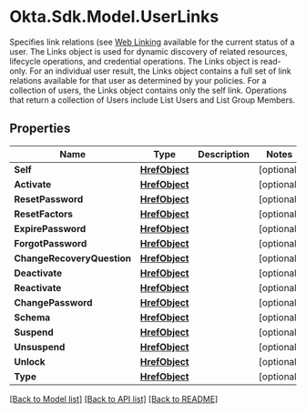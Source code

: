 # Okta.Sdk.Model.UserLinks
Specifies link relations (see [Web Linking](https://datatracker.ietf.org/doc/html/rfc8288) available for the current status of a user. The Links object is used for dynamic discovery of related resources, lifecycle operations, and credential operations. The Links object is read-only.  For an individual user result, the Links object contains a full set of link relations available for that user as determined by your policies. For a collection of users, the Links object contains only the self link. Operations that return a collection of Users include List Users and List Group Members.

## Properties

Name | Type | Description | Notes
------------ | ------------- | ------------- | -------------
**Self** | [**HrefObject**](HrefObject.md) |  | [optional] 
**Activate** | [**HrefObject**](HrefObject.md) |  | [optional] 
**ResetPassword** | [**HrefObject**](HrefObject.md) |  | [optional] 
**ResetFactors** | [**HrefObject**](HrefObject.md) |  | [optional] 
**ExpirePassword** | [**HrefObject**](HrefObject.md) |  | [optional] 
**ForgotPassword** | [**HrefObject**](HrefObject.md) |  | [optional] 
**ChangeRecoveryQuestion** | [**HrefObject**](HrefObject.md) |  | [optional] 
**Deactivate** | [**HrefObject**](HrefObject.md) |  | [optional] 
**Reactivate** | [**HrefObject**](HrefObject.md) |  | [optional] 
**ChangePassword** | [**HrefObject**](HrefObject.md) |  | [optional] 
**Schema** | [**HrefObject**](HrefObject.md) |  | [optional] 
**Suspend** | [**HrefObject**](HrefObject.md) |  | [optional] 
**Unsuspend** | [**HrefObject**](HrefObject.md) |  | [optional] 
**Unlock** | [**HrefObject**](HrefObject.md) |  | [optional] 
**Type** | [**HrefObject**](HrefObject.md) |  | [optional] 

[[Back to Model list]](../README.md#documentation-for-models) [[Back to API list]](../README.md#documentation-for-api-endpoints) [[Back to README]](../README.md)

